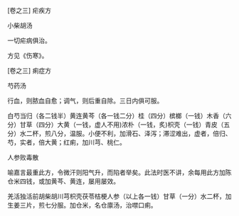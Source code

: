 [卷之三] 疟疾方

小柴胡汤

一切疟病俱治。

方见《伤寒》。

[卷之三] 痢症方

芍药汤

行血，则脓血自愈；调气，则后重自除。三日内俱可服。

白芍当归（各二钱半）黄连黄芩（各一钱二分）桂（四分）槟榔（一钱）木香（六分）甘草（四分）大黄（一钱，虚人不用)浓朴（一钱，炙)枳壳（一钱）青皮（五分）水二杯，煎八分，温服。小便不利，加滑石、泽泻；滞涩难出，虚者，倍归、芍，实者，倍大黄；红痢，加川芎、桃仁。

人参败毒散

喻嘉言最重此方，令微汗则阳气升，而陷者举矣。此法时医不讲，余每用此方加陈仓米四钱，或加黄芩、黄连，屡用屡效。

羌活独活前胡柴胡川芎枳壳茯苓桔梗人参（以上各一钱）甘草（一分）水二杯，加生姜三片，煎七分服。加仓米，名仓廪汤，治噤口痢。


